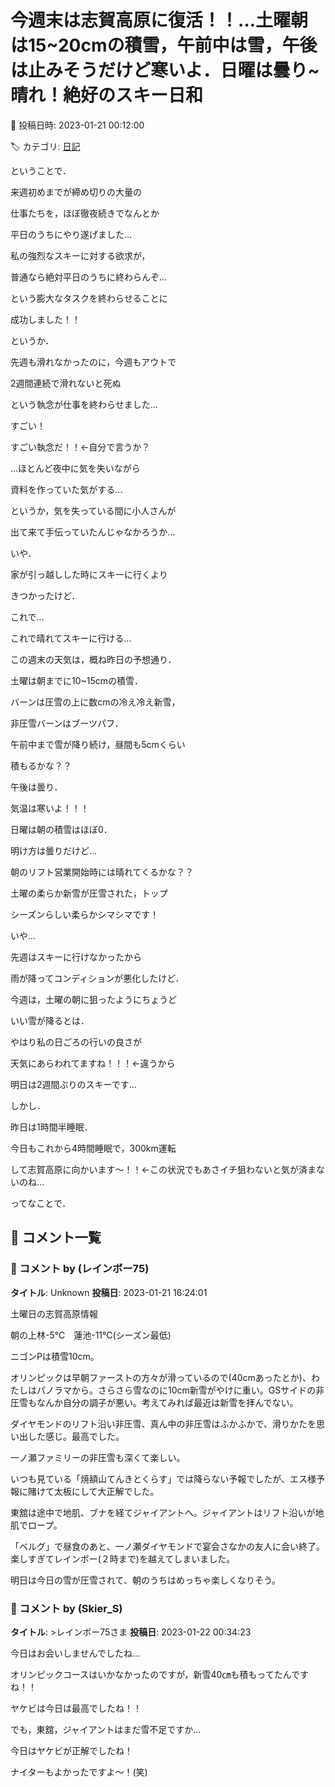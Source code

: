 # 今週末は志賀高原に復活！！…土曜朝は15~20cmの積雪，午前中は雪，午後は止みそうだけど寒いよ．日曜は曇り~晴れ！絶好のスキー日和

📅 投稿日時: 2023-01-21 00:12:00

🏷️ カテゴリ: [日記](cc4b5682fb7b8b144980957a978653fb0.md)

ということで．


来週初めまでが締め切りの大量の


仕事たちを，ほぼ徹夜続きでなんとか


平日のうちにやり遂げました…





私の強烈なスキーに対する欲求が，


普通なら絶対平日のうちに終わらんぞ…


という膨大なタスクを終わらせることに


成功しました！！


というか．


先週も滑れなかったのに，今週もアウトで


2週間連続で滑れないと死ぬ


という執念が仕事を終わらせました…


すごい！


すごい執念だ！！←自分で言うか？





…ほとんど夜中に気を失いながら


資料を作っていた気がする…


というか，気を失っている間に小人さんが


出て来て手伝っていたんじゃなかろうか…





いや．


家が引っ越しした時にスキーに行くより


きつかったけど．


これで…


これで晴れてスキーに行ける…





この週末の天気は，概ね昨日の予想通り．





土曜は朝までに10~15cmの積雪．


バーンは圧雪の上に数cmの冷え冷え新雪，


非圧雪バーンはブーツパフ．


午前中まで雪が降り続け，昼間も5cmくらい


積もるかな？？


午後は曇り．


気温は寒いよ！！！





日曜は朝の積雪はほぼ0．


明け方は曇りだけど…


朝のリフト営業開始時には晴れてくるかな？？


土曜の柔らか新雪が圧雪された，トップ


シーズンらしい柔らかシマシマです！





いや…


先週はスキーに行けなかったから


雨が降ってコンディションが悪化したけど．


今週は，土曜の朝に狙ったようにちょうど


いい雪が降るとは．


やはり私の日ごろの行いの良さが


天気にあらわれてますね！！！←違うから





明日は2週間ぶりのスキーです…





しかし．


昨日は1時間半睡眠．


今日もこれから4時間睡眠で，300km運転


して志賀高原に向かいます～！！←この状況でもあさイチ狙わないと気が済まないのね…





ってなことで．

## 💬 コメント一覧

### 💬 コメント by (レインボー75)
**タイトル**: Unknown
**投稿日**: 2023-01-21 16:24:01

土曜日の志賀高原情報

朝の上林-5℃　蓮池-11℃(シーズン最低)

ニゴンPは積雪10cm。

オリンピックは早朝ファーストの方々が滑っているので(40cmあったとか)、わたしはパノラマから。さらさら雪なのに10cm新雪がやけに重い。GSサイドの非圧雪もなんか自分の調子が悪い。考えてみれば最近は新雪を拝んでない。

ダイヤモンドのリフト沿い非圧雪、真ん中の非圧雪はふかふかで、滑りかたを思い出した感じ。最高でした。

一ノ瀬ファミリーの非圧雪も深くて楽しい。

いつも見ている「焼額山てんきとくらす」では降らない予報でしたが、エス様予報に賭けて太板にして大正解でした。

東舘は途中で地肌、ブナを経てジャイアントへ。ジャイアントはリフト沿いが地肌でロープ。

「ベルグ」で昼食のあと、一ノ瀬ダイヤモンドで宴会さなかの友人に会い終了。楽しすぎてレインボー(２時まで)を越えてしまいました。

明日は今日の雪が圧雪されて、朝のうちはめっちゃ楽しくなりそう。

### 💬 コメント by (Skier_S)
**タイトル**: >レインボー75さま
**投稿日**: 2023-01-22 00:34:23

今日はお会いしませんでしたね…

オリンピックコースはいかなかったのですが，新雪40㎝も積もってたんですね！！

ヤケビは今日は最高でしたね！！

でも，東舘，ジャイアントはまだ雪不足ですか…

今日はヤケビが正解でしたね！

ナイターもよかったですよ～！(笑)

